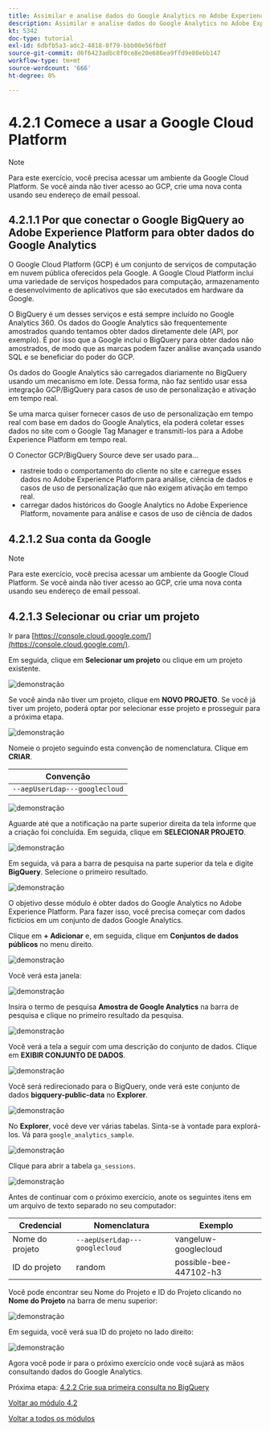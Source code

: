 ```yaml
---
title: Assimilar e analise dados do Google Analytics no Adobe Experience Platform com o Conector de Source do BigQuery - Crie sua conta da Google Cloud Platform
description: Assimilar e analise dados do Google Analytics no Adobe Experience Platform com o Conector de Source do BigQuery - Crie sua conta da Google Cloud Platform
kt: 5342
doc-type: tutorial
exl-id: 6dbfb5a3-adc2-4818-8f79-bbb00e56fbdf
source-git-commit: d6f6423adbc8f0ce8e20e686ea9ffd9e80ebb147
workflow-type: tm+mt
source-wordcount: '666'
ht-degree: 0%

---
```


# 4.2.1 Comece a usar a Google Cloud Platform

>[!NOTE]
>
>Para este exercício, você precisa acessar um ambiente da Google Cloud Platform. Se você ainda não tiver acesso ao GCP, crie uma nova conta usando seu endereço de email pessoal.

## 4.2.1.1 Por que conectar o Google BigQuery ao Adobe Experience Platform para obter dados do Google Analytics

O Google Cloud Platform (GCP) é um conjunto de serviços de computação em nuvem pública oferecidos pela Google. A Google Cloud Platform inclui uma variedade de serviços hospedados para computação, armazenamento e desenvolvimento de aplicativos que são executados em hardware da Google.

O BigQuery é um desses serviços e está sempre incluído no Google Analytics 360. Os dados do Google Analytics são frequentemente amostrados quando tentamos obter dados diretamente dele (API, por exemplo). É por isso que a Google inclui o BigQuery para obter dados não amostrados, de modo que as marcas podem fazer análise avançada usando SQL e se beneficiar do poder do GCP.

Os dados do Google Analytics são carregados diariamente no BigQuery usando um mecanismo em lote. Dessa forma, não faz sentido usar essa integração GCP/BigQuery para casos de uso de personalização e ativação em tempo real.

Se uma marca quiser fornecer casos de uso de personalização em tempo real com base em dados do Google Analytics, ela poderá coletar esses dados no site com o Google Tag Manager e transmiti-los para a Adobe Experience Platform em tempo real.

O Conector GCP/BigQuery Source deve ser usado para...

- rastreie todo o comportamento do cliente no site e carregue esses dados no Adobe Experience Platform para análise, ciência de dados e casos de uso de personalização que não exigem ativação em tempo real.
- carregar dados históricos do Google Analytics no Adobe Experience Platform, novamente para análise e casos de uso de ciência de dados

## 4.2.1.2 Sua conta da Google

>[!NOTE]
>
>Para este exercício, você precisa acessar um ambiente da Google Cloud Platform. Se você ainda não tiver acesso ao GCP, crie uma nova conta usando seu endereço de email pessoal.

## 4.2.1.3 Selecionar ou criar um projeto

Ir para [https://console.cloud.google.com/](https://console.cloud.google.com/).

Em seguida, clique em **Selecionar um projeto** ou clique em um projeto existente.

![demonstração](./images/ex12.png)

Se você ainda não tiver um projeto, clique em **NOVO PROJETO**. Se você já tiver um projeto, poderá optar por selecionar esse projeto e prosseguir para a próxima etapa.

![demonstração](./images/ex1createproject.png)

Nomeie o projeto seguindo esta convenção de nomenclatura. Clique em **CRIAR**.

| Convenção |
| ----------------- |
| `--aepUserLdap---googlecloud` |

![demonstração](./images/ex13.png)

Aguarde até que a notificação na parte superior direita da tela informe que a criação foi concluída. Em seguida, clique em **SELECIONAR PROJETO**.

![demonstração](./images/ex14.png)

Em seguida, vá para a barra de pesquisa na parte superior da tela e digite **BigQuery**. Selecione o primeiro resultado.

![demonstração](./images/ex17.png)

O objetivo desse módulo é obter dados do Google Analytics no Adobe Experience Platform. Para fazer isso, você precisa começar com dados fictícios em um conjunto de dados Google Analytics.

Clique em **+ Adicionar** e, em seguida, clique em **Conjuntos de dados públicos** no menu direito.

![demonstração](./images/ex118.png)

Você verá esta janela:

![demonstração](./images/ex119.png)

Insira o termo de pesquisa **Amostra de Google Analytics** na barra de pesquisa e clique no primeiro resultado da pesquisa.

![demonstração](./images/ex120.png)

Você verá a tela a seguir com uma descrição do conjunto de dados. Clique em **EXIBIR CONJUNTO DE DADOS**.

![demonstração](./images/ex121.png)

Você será redirecionado para o BigQuery, onde verá este conjunto de dados **bigquery-public-data** no **Explorer**.

![demonstração](./images/ex122a.png)

No **Explorer**, você deve ver várias tabelas. Sinta-se à vontade para explorá-los. Vá para `google_analytics_sample`.

![demonstração](./images/ex122.png)

Clique para abrir a tabela `ga_sessions`.

![demonstração](./images/ex123.png)

Antes de continuar com o próximo exercício, anote os seguintes itens em um arquivo de texto separado no seu computador:

| Credencial | Nomenclatura | Exemplo |
| ----------------- |-------------| -------------|
| Nome do projeto | `--aepUserLdap---googlecloud` | vangeluw-googlecloud |
| ID do projeto | random | possible-bee-447102-h3 |

Você pode encontrar seu Nome do Projeto e ID do Projeto clicando no **Nome do Projeto** na barra de menu superior:

![demonstração](./images/ex1projectMenu.png)

Em seguida, você verá sua ID do projeto no lado direito:

![demonstração](./images/ex1projetcselection.png)

Agora você pode ir para o próximo exercício onde você sujará as mãos consultando dados do Google Analytics.

Próxima etapa: [4.2.2 Crie sua primeira consulta no BigQuery](./ex2.md)

[Voltar ao módulo 4.2](./customer-journey-analytics-bigquery-gcp.md)

[Voltar a todos os módulos](./../../../overview.md)
